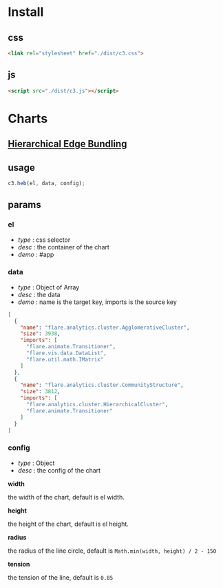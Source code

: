 # Install

## css
```html
<link rel="stylesheet" href="./dist/c3.css">
```

## js

```html
<script src="./dist/c3.js"></script>
```

# Charts

## [Hierarchical Edge Bundling](http://mbostock.github.io/d3/talk/20111116/bundle.html)

## usage
```javascript
c3.heb(el, data, config);
```

## params


### el

- *type* : css selector
- *desc* : the container of the chart
- *demo* : #app

### data

- *type* : Object of Array
- *desc* : the data
- *demo* : name is the target key, imports is the source key

```json
[
  {
    "name": "flare.analytics.cluster.AgglomerativeCluster",
    "size": 3938,
    "imports": [
      "flare.animate.Transitioner",
      "flare.vis.data.DataList",
      "flare.util.math.IMatrix"
    ]
  },
  {
    "name": "flare.analytics.cluster.CommunityStructure",
    "size": 3812,
    "imports": [
      "flare.analytics.cluster.HierarchicalCluster",
      "flare.animate.Transitioner"
    ]
  }
]
```

### config

- *type* : Object
- *desc* : the config of the chart

**width**

the width of the chart, default is el width.

**height**

the height of the chart, default is el height.

**radius**

the radius of the line circle, default is `Math.min(width, height) / 2 - 150`

**tension**

the tension of the line, default is `0.85`